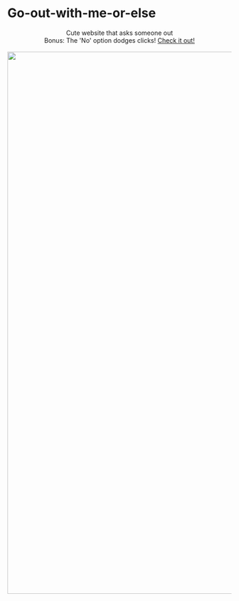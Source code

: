 # Go-out-with-me-or-else
<div align='center'>Cute website that asks someone out <br>
Bonus: The 'No' option dodges clicks!
<a href="https://vikashini-g.github.io/Go-out-with-me-or-else/">Check it out!</a><br><br>
<img width="1218" alt="image" src="https://github.com/Vikashini-G/Go-out-with-me-or-else/assets/112184188/af227b2f-b39d-4b62-8d5a-303207f74e74">
</div>
